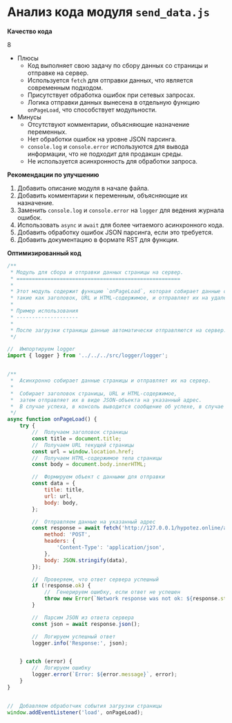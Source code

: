 # Анализ кода модуля `send_data.js`

**Качество кода**

8
- Плюсы
    - Код выполняет свою задачу по сбору данных со страницы и отправке на сервер.
    - Используется `fetch` для отправки данных, что является современным подходом.
    - Присутствует обработка ошибок при сетевых запросах.
    - Логика отправки данных вынесена в отдельную функцию `onPageLoad`, что способствует модульности.
- Минусы
    - Отсутствуют комментарии, объясняющие назначение переменных.
    - Нет обработки ошибок на уровне JSON парсинга.
    - `console.log` и `console.error` используются для вывода информации, что не подходит для продакшн среды.
    - Не используется асинхронность для обработки запроса.

**Рекомендации по улучшению**

1.  Добавить описание модуля в начале файла.
2.  Добавить комментарии к переменным, объясняющие их назначение.
3.  Заменить `console.log` и `console.error` на `logger` для ведения журнала ошибок.
4.  Использовать `async` и `await` для более читаемого асинхронного кода.
5.  Добавить обработку ошибок JSON парсинга, если это требуется.
6.  Добавить документацию в формате RST для функции.

**Оптимизированный код**

```javascript
/**
 * Модуль для сбора и отправки данных страницы на сервер.
 * =====================================================
 *
 * Этот модуль содержит функцию `onPageLoad`, которая собирает данные со страницы,
 * такие как заголовок, URL и HTML-содержимое, и отправляет их на удаленный сервер.
 *
 * Пример использования
 * --------------------
 *
 * После загрузки страницы данные автоматически отправляются на сервер.
 */

//  Импортируем logger
import { logger } from '../../../src/logger/logger';


/**
 *  Асинхронно собирает данные страницы и отправляет их на сервер.
 *
 *  Собирает заголовок страницы, URL и HTML-содержимое,
 *  затем отправляет их в виде JSON-объекта на указанный адрес.
 *  В случае успеха, в консоль выводится сообщение об успехе, в случае ошибки сообщение об ошибке.
 */
async function onPageLoad() {
    try {
        //  Получаем заголовок страницы
        const title = document.title;
        //  Получаем URL текущей страницы
        const url = window.location.href;
        //  Получаем HTML-содержимое тела страницы
        const body = document.body.innerHTML;

        //  Формируем объект с данными для отправки
        const data = {
            title: title,
            url: url,
            body: body,
        };

        //  Отправляем данные на указанный адрес
        const response = await fetch('http://127.0.0.1/hypotez.online/api/', {
            method: 'POST',
            headers: {
                'Content-Type': 'application/json',
            },
            body: JSON.stringify(data),
        });

        //  Проверяем, что ответ сервера успешный
        if (!response.ok) {
            //  Генерируем ошибку, если ответ не успешен
            throw new Error(`Network response was not ok: ${response.status}`);
        }

        //  Парсим JSON из ответа сервера
        const json = await response.json();

        //  Логируем успешный ответ
        logger.info('Response:', json);


    } catch (error) {
        //  Логируем ошибку
        logger.error(`Error: ${error.message}`, error);
    }
}


//  Добавляем обработчик события загрузки страницы
window.addEventListener('load', onPageLoad);
```